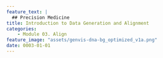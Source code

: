 ```yaml
---
feature_text: |
  ## Precision Medicine
title: Introduction to Data Generation and Alignment
categories:
    - Module 03. Align
feature_image: "assets/genvis-dna-bg_optimized_v1a.png"
date: 0003-01-01
---
```

